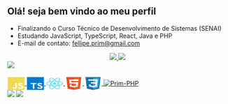 ## Olá! seja bem vindo ao meu perfil

- Finalizando o Curso Técnico de Desenvolvimento de Sistemas (SENAI)
- Estudando JavaScript, TypeScript, React, Java e PHP 
- E-mail de contato: fellipe.prim@gmail.com

<div>
<div align="center">
  <a href="https://github.com/FellipePrim">
  <img height="160em" src="https://github-readme-stats.vercel.app/api?username=FellipePrim&show_icons=true&theme=dark&include_all_commits=true&count_private=false"/>
  <img height="160em" src="https://github-readme-stats.vercel.app/api/top-langs/?username=FellipePrim&layout=compact&langs_count=10&hide=Jupyter Notebook&theme=dark"/>
</div>
  <a href="https://github.com/FellipePrim">
  <img height="180em" src="https://github-readme-stats.vercel.app/api?username=FellipePrim&show_icons=true&theme=dark&include_all_commits=true&count_private=true"/> 
<div style="display: inline_block"><br>
  <img align="center" alt="Prim-Js" height="30" width="40" src="https://raw.githubusercontent.com/devicons/devicon/master/icons/javascript/javascript-plain.svg">
  <img align="center" alt="Prim-Ts" height="30" width="40" src="https://raw.githubusercontent.com/devicons/devicon/master/icons/typescript/typescript-plain.svg">
  <img align="center" alt="Prim-React" height="30" width="40" src="https://raw.githubusercontent.com/devicons/devicon/master/icons/react/react-original.svg">
  <img align="center" alt="Prim-HTML" height="30" width="40" src="https://raw.githubusercontent.com/devicons/devicon/master/icons/html5/html5-original.svg">
  <img align="center" alt="Prim-CSS" height="30" width="40" src="https://raw.githubusercontent.com/devicons/devicon/master/icons/css3/css3-original.svg">
  <img align="center" alt="Prim-PHP" height="50" width="40" src="https://cdn.jsdelivr.net/gh/devicons/devicon/icons/php/php-original.svg"/>
</div>

<div> 
  <a href="https://instagram.com/fprim_" target="_blank"><img src="https://img.shields.io/badge/-Instagram-%23E4405F?style=for-the-badge&logo=instagram&logoColor=white" target="_blank"></a>
  <a href = "mailto:fellipe.prim@gmail.com"><img src="https://img.shields.io/badge/-Gmail-%23333?style=for-the-badge&logo=gmail&logoColor=white" target="_blank"></a>
</div>

